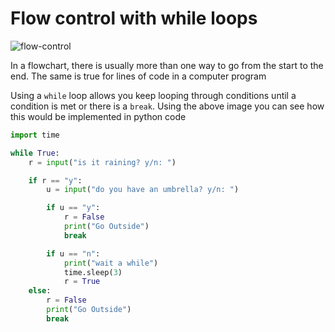 # Flow control with while loops

![flow-control](https://automatetheboringstuff.com/2e/images/000039.jpg)

In a flowchart, there is usually more than one way to go from the start to the end. The same is true for lines of code in a computer program

Using a `while` loop allows you keep looping through conditions until a condition is met or there is a `break`. Using the above image you can see how this would be implemented in python code

```python
import time

while True:
    r = input("is it raining? y/n: ")

    if r == "y":
        u = input("do you have an umbrella? y/n: ")

        if u == "y":
            r = False
            print("Go Outside")
            break

        if u == "n":
            print("wait a while")
            time.sleep(3)
            r = True
    else:
        r = False
        print("Go Outside")
        break

```
